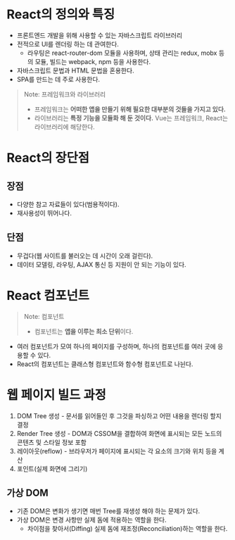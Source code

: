 # React의 정의와 특징

- 프론트엔드 개발을 위해 사용할 수 있는 자바스크립트 라이브러리
- 전적으로 UI를 렌더링 하는 데 관여한다.
  - 라우팅은 react-router-dom 모듈을 사용하며, 상태 관리는 redux, mobx 등의 모듈, 빌드는 webpack, npm 등을 사용한다.
- 자바스크립트 문법과 HTML 문법을 혼용한다.
- SPA를 만드는 데 주로 사용한다.

> Note: 프레임워크와 라이브러리
> - 프레임워크는 **어떠한 앱을 만들기 위해 필요한 대부분의 것들을 가지고 있다.**
> - 라이브러리는 **특정 기능을 모듈화 해 둔 것이다.**
> Vue는 프레임워크, React는 라이브러리에 해당한다.

# React의 장단점

## 장점

- 다양한 참고 자료들이 있다(범용적이다).
- 재사용성이 뛰어나다.

## 단점

- 무겁다(웹 사이트를 불러오는 데 시간이 오래 걸린다).
- 데이터 모델링, 라우팅, AJAX 통신 등 지원이 안 되는 기능이 있다.

# React 컴포넌트

> Note: 컴포넌트
> - 컴포넌트는 **앱을 이루는 최소 단위**이다.

- 여러 컴포넌트가 모여 하나의 페이지를 구성하며, 하나의 컴포넌트를 여러 곳에 응용할 수 있다.
- React의 컴포넌트는 클래스형 컴포넌트와 함수형 컴포넌트로 나뉜다.

# 웹 페이지 빌드 과정

1. DOM Tree 생성 - 문서를 읽어들인 후 그것을 파싱하고 어떤 내용을 렌더링 할지 결정
2. Render Tree 생성 - DOM과 CSSOM을 결합하여 화면에 표시되는 모든 노드의 콘텐츠 및 스타일 정보 포함
3. 레이아웃(reflow) - 브라우저가 페이지에 표시되는 각 요소의 크기와 위치 등을 계산
4. 포인트(실제 화면에 그리기)

## 가상 DOM

- 기존 DOM은 변화가 생기면 매번 Tree를 재생성 해야 하는 문제가 있다.
- 가상 DOM은 변경 사항만 실제 돔에 적용하는 역할을 한다.
  - 차이점을 찾아서(Diffing) 실제 돔에 재조정(Reconciliation)하는 역할을 한다.